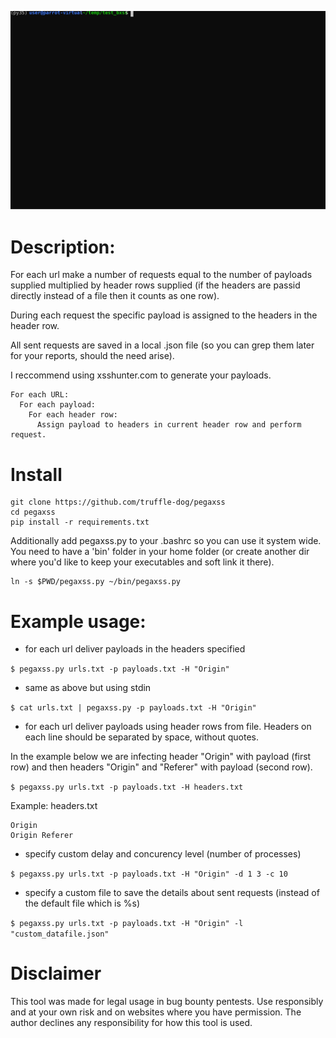 ![example](./docs/recorded.svg)

# Description: 
For each url make a number of requests equal to the number of payloads supplied multiplied by header rows supplied (if the headers are passid directly instead of a file then it counts as one row).



During each request the specific payload is assigned to the headers in the header row. 



All sent requests are saved in a local .json file (so you can grep them later for your reports, should the need arise).



I reccommend using xsshunter.com to generate your payloads.

```
For each URL:
  For each payload:
    For each header row:
      Assign payload to headers in current header row and perform request.
```

# Install 
```
git clone https://github.com/truffle-dog/pegaxss
cd pegaxss
pip install -r requirements.txt
```
Additionally add pegaxss.py to your .bashrc so you can use it system wide. You need to have a 'bin' folder in your home folder (or create another dir where you'd like to keep your executables and soft link it there).
```
ln -s $PWD/pegaxss.py ~/bin/pegaxss.py
```



# Example usage:

* for each url deliver payloads in the headers specified




`$ pegaxss.py urls.txt -p payloads.txt -H "Origin"`

* same as above but using stdin




`$ cat urls.txt | pegaxss.py -p payloads.txt -H "Origin"`

* for each url deliver payloads using header rows from file. Headers on each line should be separated by space, without quotes. 



In the example below we are infecting header "Origin" with payload (first row) and then headers "Origin" and "Referer" with payload (second row).





`$ pegaxss.py urls.txt -p payloads.txt -H headers.txt`




Example: headers.txt



```
Origin
Origin Referer
```

* specify custom delay and concurency level (number of processes)




`$ pegaxss.py urls.txt -p payloads.txt -H "Origin" -d 1 3 -c 10`

* specify a custom file to save the details about sent requests (instead of the default file which is %s)





`$ pegaxss.py urls.txt -p payloads.txt -H "Origin" -l "custom_datafile.json"`

# Disclaimer
This tool was made for legal usage in bug bounty pentests. 
Use responsibly and at your own risk and on websites where you have permission. The author declines any responsibility for how this tool is used. 
